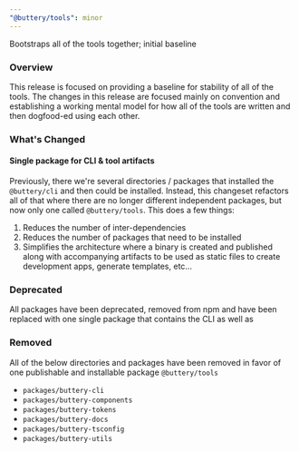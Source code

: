 ```yaml
---
"@buttery/tools": minor
---
```


Bootstraps all of the tools together; initial baseline

### Overview

This release is focused on providing a baseline for stability of all of the tools. The changes in this release are focused mainly on convention and establishing a working mental model for how all of the tools are written and then dogfood-ed using each other.

### What's Changed

#### Single package for CLI & tool artifacts

Previously, there we're several directories / packages that installed the `@buttery/cli` and then could be installed. Instead, this changeset refactors all of that where there are no longer different independent packages, but now only one called `@buttery/tools`. This does a few things:

1. Reduces the number of inter-dependencies
2. Reduces the number of packages that need to be installed
3. Simplifies the architecture where a binary is created and published along with accompanying artifacts to be used as static files to create development apps, generate templates, etc...

### Deprecated

All packages have been deprecated, removed from npm and have been replaced with one single package that contains the CLI as well as

### Removed

All of the below directories and packages have been removed in favor of one publishable and installable package `@buttery/tools`

- `packages/buttery-cli`
- `packages/buttery-components`
- `packages/buttery-tokens`
- `packages/buttery-docs`
- `packages/buttery-tsconfig`
- `packages/buttery-utils`
